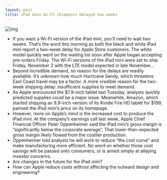 ```yaml
---
layout: post
title: iPad mini Wi-Fi shipments delayed two weeks
---
```

![img](http://media.idownloadblog.com/wp-content/uploads/2012/10/iPad_mini_shipments_610x247.jpg)
* If you want a Wi-Fi version of the iPad mini, you’ll need to wait two weeks. That’s the word this morning as both the black and white iPad mini report a two-week delay for Apple Store customers. The white model quickly went on the waiting list soon after Apple began accepting pre-orders Friday. The Wi-Fi versions of the iPad mini were set to ship Friday, November 2 with the LTE model expected in late November…
* Beyond incredible demand, no reason for the delays are readily available. It’s unknown how much Hurricane Sandy, which threatens East Coast travel may be a factor. A more credible reason for the two-week shipping delay: insufficient supplies to meet demand.
* As Apple announced the $7.9-inch tablet last Tuesday, analysts quickly predicted supplies could be a major issue. Meanwhile, Amazon, which started shipping an 8.9-inch version of its Kindle Fire HD tablet for $199, panned the iPad mini’s price on its homepage.
* However, more on Apple’s mind is the increased cost to produce the iPad mini. At the company’s earnings call last week, Apple Chief Financial Officer Peter Oppenheimer said the iPad mini’s gross margin is “significantly below the corporate average”. That lower-than-expected gross margin likely flowed from the costlier production.
* Oppenheimer told analysts he will work to reduce “the cost curve” and make manufacturing more efficient. No word on whether those cost savings will be passed onto consumers, or is aimed simply at allaying investor concerns.
* Are changes in the future for the iPad mini?
* How can Apple reduce costs without affecting the outward design and engineering?

